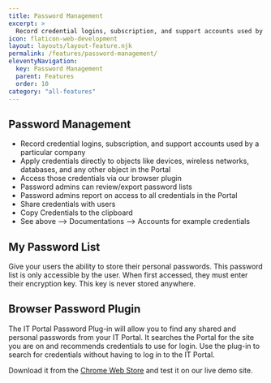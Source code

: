 ```yaml
---
title: Password Management
excerpt: >
  Record credential logins, subscription, and support accounts used by a particular company; and more...
icon: flaticon-web-development
layout: layouts/layout-feature.njk
permalink: /features/password-management/
eleventyNavigation:
  key: Password Management
  parent: Features
  order: 10
category: "all-features"
---
```


## Password Management

- Record credential logins, subscription, and support accounts used by a particular company
- Apply credentials directly to objects like devices, wireless networks, databases, and any other object in the Portal
- Access those credentials via our browser plugin
- Password admins can review/export password lists
- Password admins report on access to all credentials in the Portal
- Share credentials with users
- Copy Credentials to the clipboard
- See above --> Documentations --> Accounts for example credentials

## My Password List

Give your users the ability to store their personal passwords. This password list is only accessible by the user. When first accessed, they must enter their encryption key. This key is never stored anywhere.

## Browser Password Plugin

The IT Portal Password Plug-in will allow you to find any shared and personal passwords from your IT Portal. It searches the Portal for the site you are on and recommends credentials to use for login. Use the plug-in to search for credentials without having to log in to the IT Portal.

Download it from the [Chrome Web Store](https://chrome.google.com/webstore/detail/it-portal-password-lookup/dijocadohljfnagfjhpglffpmcodjpgn) and test it on our live demo site.
